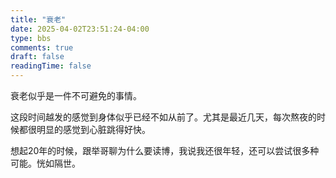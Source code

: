```yaml
---
title: "衰老"
date: 2025-04-02T23:51:24-04:00
type: bbs
comments: true
draft: false
readingTime: false
---
```

衰老似乎是一件不可避免的事情。

这段时间越发的感觉到身体似乎已经不如从前了。尤其是最近几天，每次熬夜的时候都很明显的感觉到心脏跳得好快。

想起20年的时候，跟举哥聊为什么要读博，我说我还很年轻，还可以尝试很多种可能。恍如隔世。